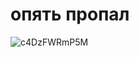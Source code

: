 # опять пропал

![c4DzFWRmP5M](https://user-images.githubusercontent.com/71076236/158753003-fd953afc-5a94-4132-b22c-a07371d20a37.jpg)
